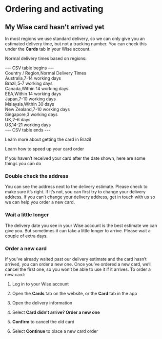 # Ordering and activating  
## My Wise card hasn't arrived yet  
In most regions we use standard delivery, so we can only give you an estimated delivery time, but not a tracking number. You can check this under the **Cards** tab in your Wise account.

Normal delivery times based on regions: 


--- CSV table begins ---  
Country / Region,Normal Delivery Times  
Australia,7-14 working days  
Brazil,5-7 working days  
Canada,Within 14 working days  
EEA,Within 14 working days  
Japan,7-10 working days  
Malaysia,Within 30 days  
New Zealand,7-10 working days  
Singapore,3 working days  
UK,2-6 days  
US,14-21 working days  
--- CSV table ends ---  


Learn more about getting the card in Brazil

Learn how to speed up your card order

If you haven’t received your card after the date shown, here are some things you can do

### Double check the address

You can see the address next to the delivery estimate. Please check to make sure it’s right. If it’s not, you can first try to change your delivery address. If you can’t change your delivery address, get in touch with us so we can help you order a new card.

### Wait a little longer

The delivery date you see in your Wise account is the best estimate we can give you. But sometimes it can take a little longer to arrive. Please wait a couple of extra days.

### Order a new card

If you’ve already waited past our delivery estimate and the card hasn’t arrived, you can order a new one. Once you’ve ordered a new card, we’ll cancel the first one, so you won’t be able to use it if it arrives. To order a new card:

  1. Log in to your Wise account

  2. Open the **Cards** tab on the website, or the **Card** tab in the app

  3. Open the delivery information

  4. Select **Card didn’t arrive? Order a new one**

  5.  **Confirm** to cancel the old card

  6. Select **Continue** to place a new card order